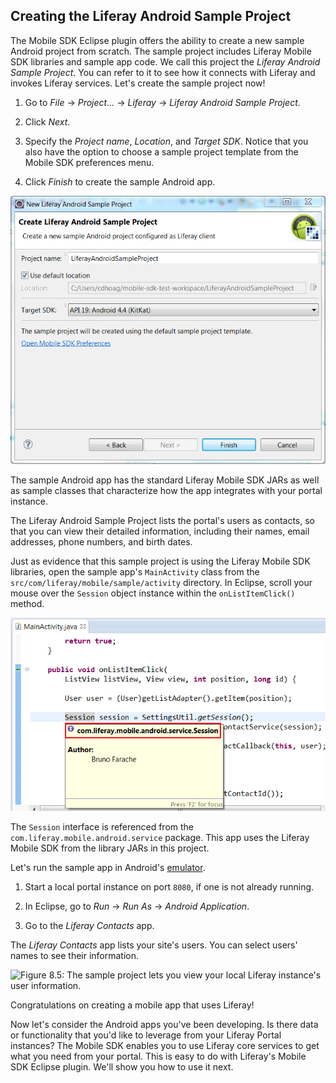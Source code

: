 ## Creating the Liferay Android Sample Project 

The Mobile SDK Eclipse plugin offers the ability to create a new sample Android
project from scratch. The sample project includes Liferay Mobile SDK libraries
and sample app code. We call this project the *Liferay Android Sample Project*.
You can refer to it to see how it connects with Liferay and invokes Liferay
services. Let's create the sample project now! 

1. Go to *File* &rarr; *Project...* &rarr; *Liferay* &rarr; *Liferay Android
Sample Project*.

2. Click *Next*. <!-- ... please describe the defaults we're accepting at this
screen. -->

3. Specify the *Project name*, *Location*, and *Target SDK*. Notice that you
also have the option to choose a sample project template from the Mobile SDK
preferences menu.

4. Click *Finish* to create the sample Android app.

![Figure 8.3: The Liferay Android Sample Project wizard gives you several options to customize your sample app.](../../images/mobile-sdk-sample-project-wizard.png)

The sample Android app has the standard Liferay Mobile SDK JARs as well as
sample classes that characterize how the app integrates with your portal
instance. 

<!-- You can learn more about the Android application standard architecture
by visiting Android's *Getting Started* guide. It demonstrate standard
architecture as well as activity classes, model classes, etc. 

Removing this content as it's not necessary for the developer to continue with
the tutorial. Jim
-->

The Liferay Android Sample Project lists the portal's users as contacts, so that
you can view their detailed information, including their names, email addresses,
phone numbers, and birth dates. 

Just as evidence that this sample project is using the Liferay Mobile SDK
libraries, open the sample app's `MainActivity` class from the
`src/com/liferay/mobile/sample/activity` directory. In Eclipse, scroll your
mouse over the `Session` object instance within the `onListItemClick()` method. 

![Figure 8.4: The `Session` interface is referenced from the sample app's Liferay Mobile SDK libraries.](../../images/sample-mobile-sdk-object.png)

The `Session` interface is referenced from the
`com.liferay.mobile.android.service` package. This app uses the Liferay Mobile
SDK from the library JARs in this project.

Let's run the sample app in Android's
[emulator](http://developer.android.com/tools/devices/emulator.html).

1. Start a local portal instance on port `8080`, if one is not already running. 

2. In Eclipse, go to *Run* &rarr; *Run As* &rarr; *Android Application*. 

3. Go to the *Liferay Contacts* app. 

The *Liferay Contacts* app lists your site's users. You can select users' 
names to see their information. 

![Figure 8.5: The sample project lets you view your local Liferay instance's user information.](../../images/liferay-contacts-app.png)

Congratulations on creating a mobile app that uses Liferay! 

Now let's consider the Android apps you've been developing. Is there data or
functionality that you'd like to leverage from your Liferay Portal instances?
The Mobile SDK enables you to use Liferay core services to get what you
need from your portal. This is easy to do with Liferay's Mobile SDK Eclipse
plugin. We'll show you how to use it next. 
